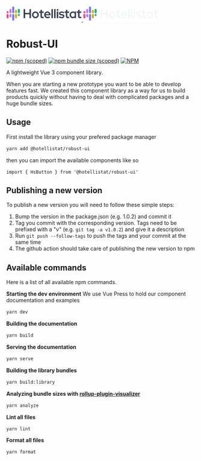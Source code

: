 <p>
  <a href="https://hotellistat.com/#gh-light-mode-only" target="_blank">
    <img src="assets/logo.png" width="200">
  </a>

  <a href="https://hotellistat.com/#gh-dark-mode-only" target="_blank">
    <img src="assets/logo-dark.png" width="200">
  </a>
</p>

# Robust-UI

[![npm (scoped)](https://img.shields.io/npm/v/@hotellistat/robust-ui)](https://www.npmjs.com/package/@hotellistat/robust-ui)
[![npm bundle size (scoped)](https://img.shields.io/bundlephobia/minzip/@hotellistat/robust-ui)](https://bundlephobia.com/result?p=@hotellistat/robust-ui@latest)
[![NPM](https://img.shields.io/npm/l/@hotellistat/robust-ui)](https://github.com/hotellistat/robust-ui/blob/main/LICENSE)

A lightweight Vue 3 component library.

When you are starting a new prototype you want to be able to develop features fast. We created this component library as a way for us to build products quickly without having to deal with complicated packages and a huge bundle sizes.

## Usage

First install the library using your prefered package manager

```bash
yarn add @hotellistat/robust-ui
```

then you can import the available components like so

```vue
import { HsButton } from '@hotellistat/robust-ui'
```

## Publishing a new version

To publish a new version you will need to follow these simple steps:

1. Bump the version in the package.json (e.g. 1.0.2) and commit it
2. Tag you commit with the corresponding version. Tags need to be prefixed with a "v" (e.g. `git tag -a v1.0.2`) and give it a description
3. Run `git push --follow-tags` to push the tags and your commit at the same time
4. The github action should take care of publishing the new version to npm

## Available commands

Here is a list of all available npm commands.

**Starting the dev environment**
We use Vue Press to hold our component documentation and examples

```bash
yarn dev
```

**Building the documentation**

```bash
yarn build
```

**Serving the documentation**

```bash
yarn serve
```

**Building the library bundles**

```bash
yarn build:library
```

**Analyzing bundle sizes with [rollup-plugin-visualizer](https://github.com/btd/rollup-plugin-visualizer)**

```bash
yarn analyze
```

**Lint all files**

```bash
yarn lint
```

**Format all files**

```bash
yarn format
```
